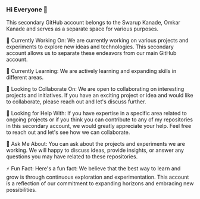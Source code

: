 ### Hi Everyone 👋

This secondary GitHub account belongs to the Swarup Kanade, Omkar Kanade and serves as a separate space for various purposes. 

🔭 Currently Working On:
We are currently working on various projects and experiments to explore new ideas and technologies. This secondary account allows us to separate these endeavors from our main GitHub account.

🌱 Currently Learning:
We are actively learning and expanding skills in different areas.

👯 Looking to Collaborate On:
We are open to collaborating on interesting projects and initiatives. If you have an exciting project or idea and would like to collaborate, please reach out and let's discuss further.

🤔 Looking for Help With:
If you have expertise in a specific area related to ongoing projects or if you think you can contribute to any of my repositories in this secondary account, we would greatly appreciate your help. Feel free to reach out and let's see how we can collaborate.

💬 Ask Me About:
You can ask about the projects and experiments we are working. We will happy to discuss ideas, provide insights, or answer any questions you may have related to these repositories.

⚡ Fun Fact:
Here's a fun fact: We believe that the best way to learn and grow is through continuous exploration and experimentation. This account is a reflection of our commitment to expanding horizons and embracing new possibilities.
